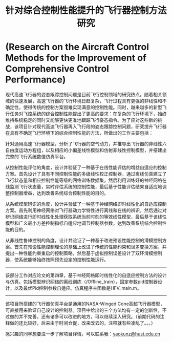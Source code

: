# <center>针对综合控制性能提升的飞行器控制方法研究

# (**Research on the Aircraft Control Methods for the Improvement of Comprehensive Control Performance**)<center>  

现代高速飞行器的姿态跟踪控制问题是目前飞行控制领域的研究热点。随着相关领域的快速发展，高速飞行器的飞行环境日趋复杂，飞行过程具有更强的非线性和不确定性，使得传统的控制方案很难实现满意的控制性能。同时，越来越多的新型飞行任务对飞控系统的综合控制性能提出了更高的要求：在复杂的飞行环境下，始终维持系统稳定的同时又能够更快更准地跟踪飞行姿态指令。为了应对这些新的挑战，该项目针对现代高速飞行器再入飞行段的姿态跟踪控制问题，研究提升飞行器在具有不确定飞行环境下的综合控制性能的方法，所做出的工作主要包括：

针对通用高速飞行器模型，分析了飞行器的空气动力，并推导出飞行器的非线性六自由度运动方程组，以及相应的小偏差线性模型和仿射非线性控制模型，并搭建出完整的飞行系统数值仿真平台。

从控制性能评估的角度，设计并验证了一种基于在线性能评估的增益自适应的控制方案。首先设计了具有不同控制性能的多级线性校正控制器，通过离线仿真建立了飞行状态量和相应控制性能等级的网络训练数据集，然后利用训练好的神经网络在线监测飞行状态量，实时评估系统的控制性能，最后基于性能评估结果自适应地调整控制器增益，达到改善系统综合控制性能的目的。

从系统模型辨识的角度，设计并验证了一种基于神经网络即时线性化的自适应控制方案。首先利用神经网络对飞行器动力学特性进行离线和在线的辨识，然后通过对辨识网络进行即时线性化处理获取系统当前时刻的等效线性模型，最后基于该线性模型和广义最小方差控制指标自适应地调节控制器参数，达到改善系统综合控制性能的目的。

从非线性鲁棒控制的角度，设计并验证了一种基于改进预设性能控制的滑模控制方案。首先在预设性能控制理论的基础上改进了传统的性能约束和误差变换方案，并提出一种性能约束重启的控制策略，然后基于虚拟控制误差设计了双环滑模控制器，使系统能够始终按照预先设定的控制性能运行。

* ***

该部分工作对应论文的第四章，基于神经网络即时线性化的自适应控制方法的设计与仿真。包括模型辨识网络的离线训练（/Offline_train），固定参数pid控制器设计，以及最优Pid控制参数自适应。仿真程序主函数是HFV_main.m。

***

  该项目所搭建的飞行器仿真平台是通用的NASA-Winged Cone高超飞行器模型，可直接用来验证自己设计的控制器。项目中给出的三个方法均有一定的创新性，不过做的并不完善，还有诸多可以改进的地方，可以继续深入研究。（前期代码的注释做的还比较好，后来由于时间仓促，改来改去的，注释就有些凌乱了。。。）

  感兴趣的同学想要进一步了解项目详情，可以联系我：yaokunz@hust.edu.cn
